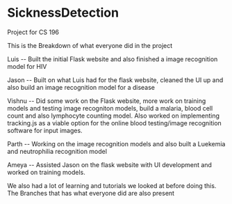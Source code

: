 # SicknessDetection
Project for CS 196

This is the Breakdown of what everyone did in the project 

Luis -- Built the initial Flask website and also finished a image recognition model for HIV


Jason -- Built on what Luis had for the flask website, cleaned the UI up and also build an image recognition model for a disease 


Vishnu -- Did some work on the Flask website, more work on training models and testing image recogniton models, build a malaria, blood cell count and also lymphocyte counting model. Also worked on implementing tracking.js as a viable option for the online blood testing/image recognition software for input images.


Parth -- Working on the image recognition models and also built a Luekemia and neutrophilia recognition model 

Ameya -- Assisted Jason on the flask website with UI development and worked on training models.  


We also had a lot of learning and tutorials we looked at before doing this. The Branches that has what everyone did are also present 


